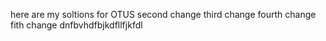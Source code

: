 here are my soltions for OTUS
second change
third change
fourth change
fith change
dnfbvhdfbjkdfllfjkfdl

